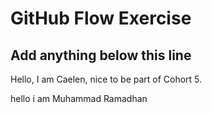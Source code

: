 # GitHub Flow Exercise

## Add anything below this line

Hello, I am Caelen, nice to be part of Cohort 5.

hello i am Muhammad Ramadhan
